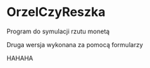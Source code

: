 # OrzelCzyReszka

Program do symulacji rzutu monetą 

Druga wersja wykonana za pomocą formularzy

HAHAHA